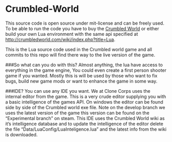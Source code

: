 # Crumbled-World

This source code is open source under mit-license and can be freely used.
To be able to run the code you have to buy the [Crumbled World](http://store.steampowered.com/app/542910/) or either build your own Lua environment with the same api specified at http://crumbledworld.com/wiki/index.php?title=Lua.

This is the Lua source code used in the Crumbled world game and all commits to this repo will find there way to the live version of the game.

###So what can you do with this?
Almost anything, the lua have access to everything in the game engine, You could even create a first person shooter game if you wanted. Mostly this is will be used by those who want to fix bugs, build new game mods or want to enhance the game in some way.

###IDE?
You can use any IDE you want. We at Clone Corps uses the internal editor from the game. This is a very crude editor supplying you with a basic intelligence of the games API.
On windows the editor can be found side by side of the Crumbled world exe file.
Note on the develop branch we uses the latest version of the game this version can be found on the “Experimental branch” on steam. 
This IDE uses the Crumbled World wiki as it’s intelligence database and to update the intelligence of the editor delete the file “Data/LuaConfig/LuaInteligence.lua” and the latest info from the wiki is downloaded.
